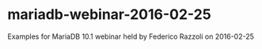 # mariadb-webinar-2016-02-25
Examples for MariaDB 10.1 webinar held by Federico Razzoli on 2016-02-25

